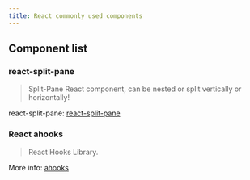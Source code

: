 ```yaml
---
title: React commonly used components
---
```


## Component list

### react-split-pane

> Split-Pane React component, can be nested or split vertically or horizontally!

react-split-pane: [react-split-pane](https://github.com/tomkp/react-split-pane)

### React ahooks

> React Hooks Library.

More info: [ahooks](https://github.com/alibaba/hooks)

